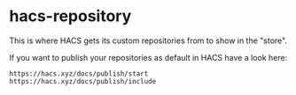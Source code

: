 # hacs-repository

This is where HACS gets its custom repositories from to show in the "store".

If you want to publish your repositories as default in HACS have a look here:

    https://hacs.xyz/docs/publish/start
    https://hacs.xyz/docs/publish/include
